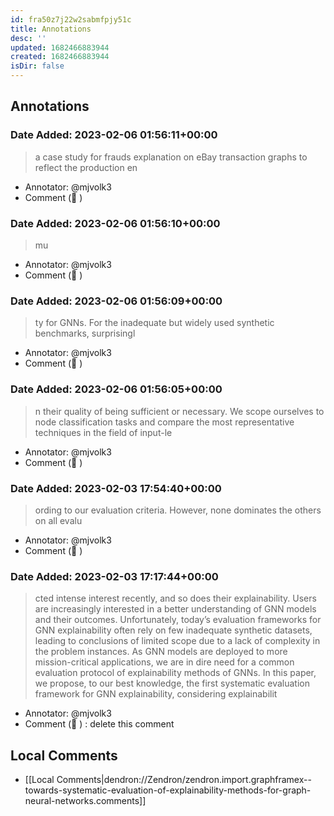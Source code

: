 ```yaml
---
id: fra50z7j22w2sabmfpjy51c
title: Annotations
desc: ''
updated: 1682466883944
created: 1682466883944
isDir: false
---
```

## Annotations

### Date Added: 2023-02-06 01:56:11+00:00

> a case study for frauds explanation on eBay transaction graphs to reflect the production en

- Annotator: @mjvolk3
- Comment (🔴 )

### Date Added: 2023-02-06 01:56:10+00:00

> mu

- Annotator: @mjvolk3
- Comment (🔴 )

### Date Added: 2023-02-06 01:56:09+00:00

> ty for GNNs. For the inadequate but widely used synthetic benchmarks, surprisingl

- Annotator: @mjvolk3
- Comment (🔴 )

### Date Added: 2023-02-06 01:56:05+00:00

> n their quality of being sufficient or necessary. We scope ourselves to node classification tasks and compare the most representative techniques in the field of input-le

- Annotator: @mjvolk3
- Comment (🔴 )

### Date Added: 2023-02-03 17:54:40+00:00

> ording to our evaluation criteria. However, none dominates the others on all evalu

- Annotator: @mjvolk3
- Comment (🔴 )

### Date Added: 2023-02-03 17:17:44+00:00

> cted intense interest recently, and so does their explainability. Users are increasingly interested in a better understanding of GNN models and their outcomes. Unfortunately, today’s evaluation frameworks for GNN explainability often rely on few inadequate synthetic datasets, leading to conclusions of limited scope due to a lack of complexity in the problem instances. As GNN models are deployed to more mission-critical applications, we are in dire need for a common evaluation protocol of explainability methods of GNNs. In this paper, we propose, to our best knowledge, the first systematic evaluation framework for GNN explainability, considering explainabilit

- Annotator: @mjvolk3
- Comment (🔵 ) : delete this comment

## Local Comments

- [[Local Comments|dendron://Zendron/zendron.import.graphframex--towards-systematic-evaluation-of-explainability-methods-for-graph-neural-networks.comments]]
